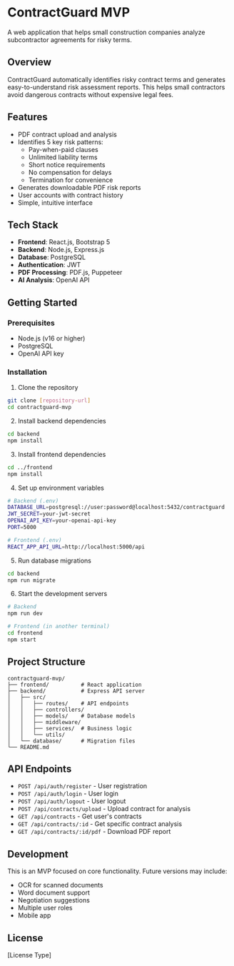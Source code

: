 # ContractGuard MVP

A web application that helps small construction companies analyze subcontractor agreements for risky terms.

## Overview

ContractGuard automatically identifies risky contract terms and generates easy-to-understand risk assessment reports. This helps small contractors avoid dangerous contracts without expensive legal fees.

## Features

- PDF contract upload and analysis
- Identifies 5 key risk patterns:
  - Pay-when-paid clauses
  - Unlimited liability terms
  - Short notice requirements
  - No compensation for delays
  - Termination for convenience
- Generates downloadable PDF risk reports
- User accounts with contract history
- Simple, intuitive interface

## Tech Stack

- **Frontend**: React.js, Bootstrap 5
- **Backend**: Node.js, Express.js
- **Database**: PostgreSQL
- **Authentication**: JWT
- **PDF Processing**: PDF.js, Puppeteer
- **AI Analysis**: OpenAI API

## Getting Started

### Prerequisites

- Node.js (v16 or higher)
- PostgreSQL
- OpenAI API key

### Installation

1. Clone the repository
```bash
git clone [repository-url]
cd contractguard-mvp
```

2. Install backend dependencies
```bash
cd backend
npm install
```

3. Install frontend dependencies
```bash
cd ../frontend
npm install
```

4. Set up environment variables
```bash
# Backend (.env)
DATABASE_URL=postgresql://user:password@localhost:5432/contractguard
JWT_SECRET=your-jwt-secret
OPENAI_API_KEY=your-openai-api-key
PORT=5000

# Frontend (.env)
REACT_APP_API_URL=http://localhost:5000/api
```

5. Run database migrations
```bash
cd backend
npm run migrate
```

6. Start the development servers
```bash
# Backend
npm run dev

# Frontend (in another terminal)
cd frontend
npm start
```

## Project Structure

```
contractguard-mvp/
├── frontend/          # React application
├── backend/           # Express API server
│   ├── src/
│   │   ├── routes/    # API endpoints
│   │   ├── controllers/
│   │   ├── models/    # Database models
│   │   ├── middleware/
│   │   ├── services/  # Business logic
│   │   └── utils/
│   └── database/      # Migration files
└── README.md
```

## API Endpoints

- `POST /api/auth/register` - User registration
- `POST /api/auth/login` - User login
- `POST /api/auth/logout` - User logout
- `POST /api/contracts/upload` - Upload contract for analysis
- `GET /api/contracts` - Get user's contracts
- `GET /api/contracts/:id` - Get specific contract analysis
- `GET /api/contracts/:id/pdf` - Download PDF report

## Development

This is an MVP focused on core functionality. Future versions may include:
- OCR for scanned documents
- Word document support
- Negotiation suggestions
- Multiple user roles
- Mobile app

## License

[License Type]